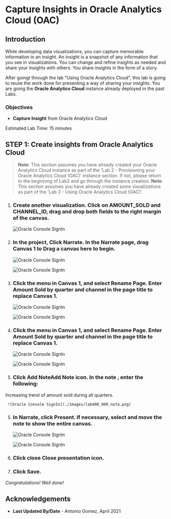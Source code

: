 # Capture Insights in Oracle Analytics Cloud (OAC)

## Introduction

While developing data visualizations, you can capture memorable information in an insight. An insight is a snapshot of any information that you see in visualizations. You can change and refine insights as needed and share your insights with others. You share insights in the form of a story.

After goingt through the lab "Using Oracle Analytics Cloud", this lab is going to reuse the work done for presenting a way of sharing your insights.
You are going the **Oracle Analytics Cloud** instance already deployed in the past Labs.

### Objectives

- **Capture Insight** from Oracle Analytics Cloud 

Estimated Lab Time: 15 minutes

## **STEP 1**: Create insights from Oracle Analytics Cloud 

> **Note**: This section assumes you have already created your Oracle Analytics Cloud instance as part of the 'Lab 2 - Provisioning your Oracle Analytics Cloud (OAC)' instance section. If not, please return to the beginning of Lab2 and go through the instance creation.
> **Note**: This section assumes you have already created some visualizations as part of the 'Lab 3 - Using Oracle Analytics Cloud (OAC)'.

1. ### Create another visualization. Click on AMOUNT_SOLD and CHANNEL_ID, drag and drop both fields to the right margin of the canvas.

     ![Oracle Console SignIn](./images/lab400_001.png)

2. ### In the project, Click Narrate. In the Narrate page, drag Canvas 1 to Drag a canvas here to begin.

     ![Oracle Console SignIn](./images/lab400_002.png)

     ![Oracle Console SignIn](./images/lab400_003.png)

3. ### Click the menu in Canvas 1, and select Rename Page. Enter Amount Sold by quarter and channel in the page title to replace Canvas 1.

     ![Oracle Console SignIn](./images/lab400_004.png)

     ![Oracle Console SignIn](./images/lab400_005.png)

3. ### Click the menu in Canvas 1, and select Rename Page. Enter Amount Sold by quarter and channel in the page title to replace Canvas 1.

     ![Oracle Console SignIn](./images/lab400_004.png)

     ![Oracle Console SignIn](./images/lab400_005.png)

4. ### Click Add NoteAdd Note icon. In the note , enter the following:
Increasing trend of amount sold during all quarters.

     ![Oracle Console SignIn](./images/lab400_009_nota.png)

5. ### In Narrate, click Present. If necessary, select and move the note to show the entire canvas.

     ![Oracle Console SignIn](./images/lab400_007.png)

     ![Oracle Console SignIn](./images/lab400_010_present.png)

6. ### Click close Close presentation icon.
7. ### Click Save.

*Congratulations! Well done!*

## **Acknowledgements**

- **Last Updated By/Date** - Antonio Gomez, April 2021

